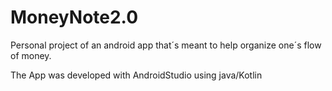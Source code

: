 # MoneyNote2.0
Personal project of an android app that´s meant to help organize one´s flow of money.

The App was developed with AndroidStudio using java/Kotlin
